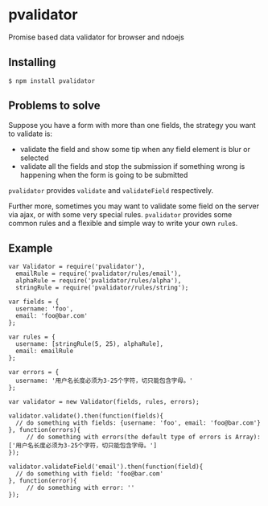 # pvalidator
Promise based data validator for browser and ndoejs


## Installing
```
$ npm install pvalidator
```

## Problems to solve
Suppose you have a form with more than one fields, the strategy you want to validate is:
- validate the field and show some tip when any field element is blur or selected
- validate all the fields and stop the submission if something wrong is happening when the form is going to be submitted

`pvalidator` provides `validate` and `validateField` respectively.

Further more, sometimes you may want to validate some field on the server via ajax, or with some very special rules. 
`pvalidator` provides some common rules and a flexible and simple way to write your own `rule`s.

## Example
```
var Validator = require('pvalidator'),
  emailRule = require('pvalidator/rules/email'),
  alphaRule = require('pvalidator/rules/alpha'),
  stringRule = require('pvalidator/rules/string');

var fields = {
  username: 'foo',
  email: 'foo@bar.com'
};

var rules = {
  username: [stringRule(5, 25), alphaRule],
  email: emailRule
};

var errors = {
  username: '用户名长度必须为3-25个字符，切只能包含字母。'
};

var validator = new Validator(fields, rules, errors);

validator.validate().then(function(fields){
  // do something with fields: {username: 'foo', email: 'foo@bar.com'}
}, function(errors){
     // do something with errors(the default type of errors is Array): ['用户名长度必须为3-25个字符，切只能包含字母。']
});

validator.validateField('email').then(function(field){
  // do something with field: 'foo@bar.com'
}, function(error){
     // do something with error: ''
});
```
